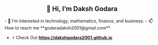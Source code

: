 <h2 align="center">👋 Hi, I’m Daksh Godara</h2>
- 👀 I’m interested in technology, mathematics, finance, and business.
- 📫 How to reach me **godaradaksh2001@gmail.com**

- ⚡ Check Out **https://dakshgodara2001.github.io**
<!---
dakshgodara2001/dakshgodara2001 is a ✨ special ✨ repository because its `README.md` (this file) appears on your GitHub profile.
You can click the Preview link to take a look at your changes.
--->
